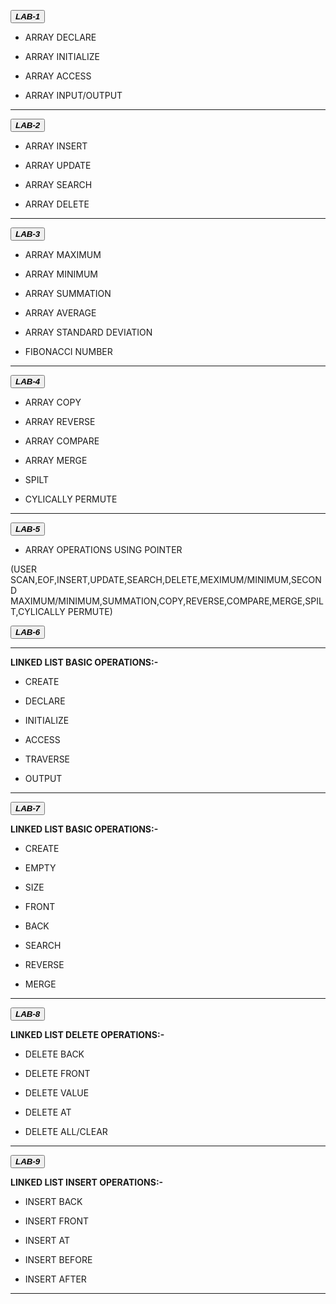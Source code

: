  <button class="button-save large">_**LAB-1**_</button>

  - ARRAY DECLARE

  - ARRAY INITIALIZE

  - ARRAY ACCESS

  - ARRAY INPUT/OUTPUT

---
 
 <button class="button-save large">_**LAB-2**_</button>

  - ARRAY INSERT

  - ARRAY UPDATE

  - ARRAY SEARCH

  - ARRAY DELETE

---

 <button class="button-save large">_**LAB-3**_</button>


 - ARRAY MAXIMUM

 - ARRAY MINIMUM

 - ARRAY SUMMATION

 - ARRAY AVERAGE

 - ARRAY STANDARD DEVIATION

 - FIBONACCI NUMBER

---

 <button class="button-save large">_**LAB-4**_</button>


 - ARRAY COPY

 - ARRAY REVERSE

 - ARRAY COMPARE

 - ARRAY MERGE

 - SPILT

 - CYLICALLY PERMUTE

---

 <button class="button-save large">_**LAB-5**_</button>


  - ARRAY OPERATIONS USING POINTER

 (USER SCAN,EOF,INSERT,UPDATE,SEARCH,DELETE,MEXIMUM/MINIMUM,SECOND MAXIMUM/MINIMUM,SUMMATION,COPY,REVERSE,COMPARE,MERGE,SPILT,CYLICALLY PERMUTE)

 <button class="button-save large">_***LAB-6***_</button>

---

****LINKED LIST BASIC OPERATIONS:-****

- CREATE
  
- DECLARE
  
- INITIALIZE
  
- ACCESS
  
- TRAVERSE
  
- OUTPUT

---
 <button class="button-save large">_***LAB-7***_</button>

****LINKED LIST BASIC OPERATIONS:-****
 
- CREATE
  
- EMPTY
  
- SIZE
  
- FRONT
  
- BACK
 
- SEARCH
  
- REVERSE
   
- MERGE

---
 <button class="button-save large">_***LAB-8***_</button>

****LINKED LIST DELETE OPERATIONS:-****

- DELETE BACK

- DELETE FRONT

- DELETE VALUE

- DELETE AT

- DELETE ALL/CLEAR

---

<button class="button-save large">_***LAB-9***_</button>

****LINKED LIST INSERT OPERATIONS:-****

- INSERT BACK

- INSERT FRONT

- INSERT AT

- INSERT BEFORE

- INSERT AFTER

---





